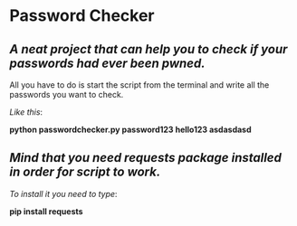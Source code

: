 # Password Checker
 ## ***A neat project that can help you to check if your passwords had ever been pwned.***
 
 All you have to do is start the script from the terminal and write all the passwords you want to check.
 
 _Like this_:
 
 **python passwordchecker.py password123 hello123 asdasdasd**
 
 ## ***Mind that you need requests package installed in order for script to work.***
 
 _To install it you need to type_:
 
 **pip install requests**
 
 
